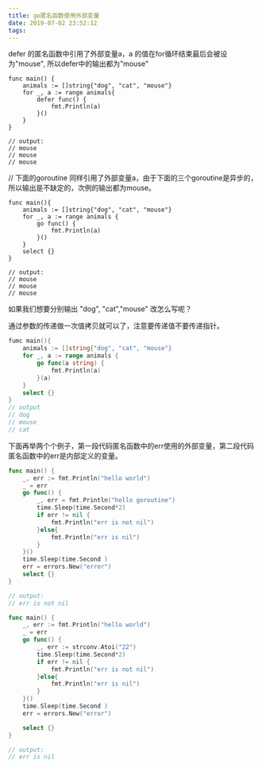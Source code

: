```yaml
---
title: go匿名函数使用外部变量
date: 2019-07-02 23:52:12
tags:
---
```


defer 的匿名函数中引用了外部变量a，a 的值在for循环结束最后会被设为"mouse", 所以defer中的输出都为"mouse"

```golang
func main() {
	animals := []string{"dog", "cat", "mouse"}
	for _, a := range animals{
		defer func() {
			fmt.Println(a)
		}()
	}
}

// output:
// mouse
// mouse
// mouse
```

// 下面的goroutine 同样引用了外部变量a，由于下面的三个goroutine是异步的，所以输出是不缺定的，次例的输出都为mouse。

```golang
func main(){
	animals := []string{"dog", "cat", "mouse"}
	for _, a := range animals {
		go func() {
			fmt.Println(a)
		}()
	}
	select {}
}

// output:
// mouse
// mouse
// mouse
```

如果我们想要分别输出 "dog", "cat","mouse" 改怎么写呢？

通过参数的传递做一次值拷贝就可以了，注意要传递值不要传递指针。

```go
fumc main(){
	animals := []string{"dog", "cat", "mouse"}
	for _, a := range animals {
		go func(a string) {
			fmt.Println(a)
		}(a)
	}
	select {}
}
// output
// dog
// mouse
// cat
```

下面再举两个个例子，第一段代码匿名函数中的err使用的外部变量，第二段代码匿名函数中的err是内部定义的变量。
```go
func main() {
	_, err := fmt.Println("hello world")
	_ = err
	go func() {
		_, err = fmt.Println("hello goroutine")
		time.Sleep(time.Second*2)
		if err != nil {
			fmt.Println("err is not nil")
		}else{
			fmt.Println("err is nil")
		}
	}()
	time.Sleep(time.Second )
	err = errors.New("error")
	select {}
}

// output:
// err is not nil
```
```go
func main() {
	_, err := fmt.Println("hello world")
	_ = err
	go func() {
		_, err := strconv.Atoi("22")
		time.Sleep(time.Second*2)
		if err != nil {
			fmt.Println("err is not nil")
		}else{
			fmt.Println("err is nil")
		}
	}()
	time.Sleep(time.Second )
	err = errors.New("error")

	select {}
}

// output:
// err is nil
```